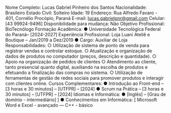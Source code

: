 Nome Completo: Lucas Gabriel Pinheiro dos Santos 
Nacionalidade: Brasileiro 
Estado Civil: Solteiro 
Idade: 19
Endereço: Rua Alfredo Favaro - 401, Cornélio Procópio, Paraná 
E-mail: lucas.gabrielpnr@gmail.com Celular: [43 99924-9496] 
Disponibilidade para mudança: Não 
Objetivo Profissional: BioTecnólogo 
Formação Acadêmica: 
● Universidade Tecnológica Federal do Paraná– [2024-2027] 
Experiência Profissional: Loja Luani Ateliê e Boutique 
– Jan/2019 a Dez/2019 
● Cargo: Auxiliar de Loja Responsabilidades: 
○ Utilização de sistema de ponto de venda para registrar vendas e controlar estoque. ○ Atualização e organização de dados de produtos no computador (preços, descrição e quantidade). 
○ Apoio na organização de pedidos de clientes 
○ Atendimento ao cliente, tanto presencial quanto digital, auxiliando na escolha de produtos e efetuando a finalização das compras no sistema. 
○ Utilização de ferramentas de gestão de redes sociais para promover produtos e interagir com clientes online. 
Cursos Complementares: 
● Introdução ao Front-end – [3 horas e 30 minutos] – [UTFPR] – [2024] 
● Scrum na Prática – [3 horas e 30 minutos] – [UTFPR] – [2024] 
Idiomas e Informática: 
● [Inglês] – [Grau de domínio - intermediário] ] 
● Conhecimentos em Informática: [ Microsoft Word e Excel - avançado — C++ - básico
